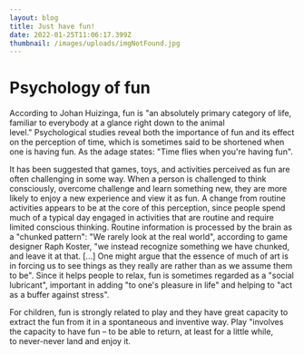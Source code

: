 ```yaml
---
layout: blog
title: Just have fun!
date: 2022-01-25T11:06:17.399Z
thumbnail: /images/uploads/imgNotFound.jpg
---
```

# Psychology of fun

According to Johan Huizinga, fun is "an absolutely primary category of life, familiar to everybody at a glance right down to the animal level." Psychological studies reveal both the importance of fun and its effect on the perception of time, which is sometimes said to be shortened when one is having fun. As the adage states: "Time flies when you're having fun".

It has been suggested that games, toys, and activities perceived as fun are often challenging in some way. When a person is challenged to think consciously, overcome challenge and learn something new, they are more likely to enjoy a new experience and view it as fun. A change from routine activities appears to be at the core of this perception, since people spend much of a typical day engaged in activities that are routine and require limited conscious thinking. Routine information is processed by the brain as a "chunked pattern": "We rarely look at the real world", according to game designer Raph Koster, "we instead recognize something we have chunked, and leave it at that. \[...] One might argue that the essence of much of art is in forcing us to see things as they really are rather than as we assume them to be". Since it helps people to relax, fun is sometimes regarded as a "social lubricant", important in adding "to one's pleasure in life" and helping to "act as a buffer against stress".

For children, fun is strongly related to play and they have great capacity to extract the fun from it in a spontaneous and inventive way. Play "involves the capacity to have fun – to be able to return, at least for a little while, to never-never land and enjoy it.